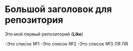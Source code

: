 # Большой заголовок для репозитория
Это мой первый репозиторий (**Like**)

-Это список №1
-Это список №2
-Это список №3
ЛЯ ЛЯ
